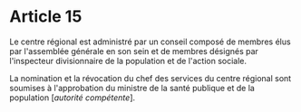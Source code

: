 # Article 15

Le centre régional est administré par un conseil composé de membres élus par l'assemblée générale en son sein et de membres désignés par l'inspecteur divisionnaire de la population et de l'action sociale.

La nomination et la révocation du chef des services du centre régional sont soumises à l'approbation du ministre de la santé publique et de la population [*autorité compétente*].
